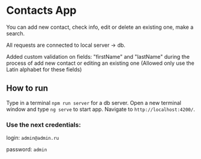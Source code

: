 # Contacts App
You can add new contact, check info, edit or delete an existing one, make a search.

All requests are connected to local server -> db.

Added custom validation on fields: "firstName" and "lastName" during the process of add new contact or editing an existing one (Allowed only use the Latin alphabet for these fields)

## How to run

Type in a terminal `npm run server` for a db server. Open a new terminal window and type `ng serve` to start app. Navigate to `http://localhost:4200/`.

### Use the next credentials:

login: `admin@admin.ru`

password: `admin`
